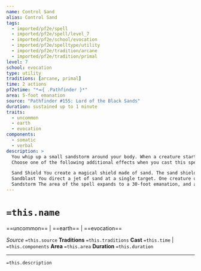 ```yaml
---
name: Control Sand
alias: Control Sand
tags:
  - imported/pf2e/spell
  - imported/pf2e/spell/level_7
  - imported/pf2e/school/evocation
  - imported/pf2e/spelltype/utility
  - imported/pf2e/tradition/arcane
  - imported/pf2e/tradition/primal
level: 7
school: evocation
type: utility
traditions: [arcane, primal]
time: 2 actions
pf2etime: "*⬺{ .Pathfinder }*"
area: 5-foot emanation
source: "Pathfinder #155: Lord of the Black Sands"
duration: sustained up to 1 minute
traits:
  - uncommon
  - earth
  - evocation
components:
  - somatic
  - verbal
description: >
  You whip up a small sandstorm around your body. When a creature starts its turn in the area or moves into the area, it must succeed at a Fortitude save or become dazzled for as long as it remains in the area; it is then temporarily immune to this dazzling effect for 10 minutes.
  Choose one of the following additional effects when you cast this spell. On subsequent rounds, you can switch to a different effect once per round as a free action triggered by sustaining the spell.

  Sand Shield You create a magical shield made of sand. The sand shield provides no benefit to AC, but it does allow you to use the Shield Block reaction and acts as a shield for this purpose. The sand shield has Hardness 14, 21 Hit Points, and no Broken Threshold; when the shield's HP are reduced to 0, you can't use its Shield Block reaction again until the next time you Sustain the Spell and choose the sand shield effect.
  Sandblast You direct a jet of sand at a single target. One creature of your choice within 30 feet takes 8d6 slashing damage (basic Reflex save). On a critical failure, the creature is also [[Dazzled]] for 1 minute.
  Sandstorm The area of the spell expands to a 30-foot emanation, and any creature that starts its turn in the area or moves into the area takes 6d4 slashing damage (basic Reflex save) and must hold its breath or begin suffocating.
---
```

# `=this.name`
==uncommon== | ==earth== | ==evocation==

*Source* `=this.source`
**Traditions** `=this.traditions`
**Cast** `=this.time` | `=this.components`
**Area** `=this.area`
**Duration** `=this.duration`

***
`=this.description`